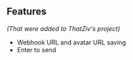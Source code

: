 ## Features
*(That were added to ThatZiv's project)*

 - Webhook URL and avatar URL saving
 - Enter to send
